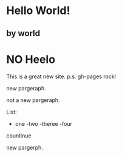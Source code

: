 
# Hello World! 

## by  world



# NO Heelo 

This is a great new site.
p.s. gh-pages rock!

new pargeraph.

not a new pargeraph.

List:
- one
-two
-theree
-four

countinue

new pargerph.
